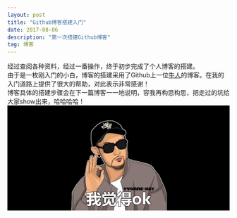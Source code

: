 ```yaml
---
layout: post
title: "Github博客搭建入门"
date: 2017-08-06 
description: "第一次搭建Github博客"
tag: 博客 
---   
```


经过查阅各种资料，经过一番操作，终于初步完成了个人博客的搭建。  
由于是一枚刚入门的小白，博客的搭建采用了Github上一位[牛人](https://github.com/leopardpan)的博客。在我的入门道路上提供了很大的帮助，对此表示非常感谢！  
博客具体的搭建步骤会在下一篇博客一一地说明，容我再构思构思，把走过的坑给大家show出来，哈哈哈哈！  
![](/images/posts/2017-08-06/ok.png)
